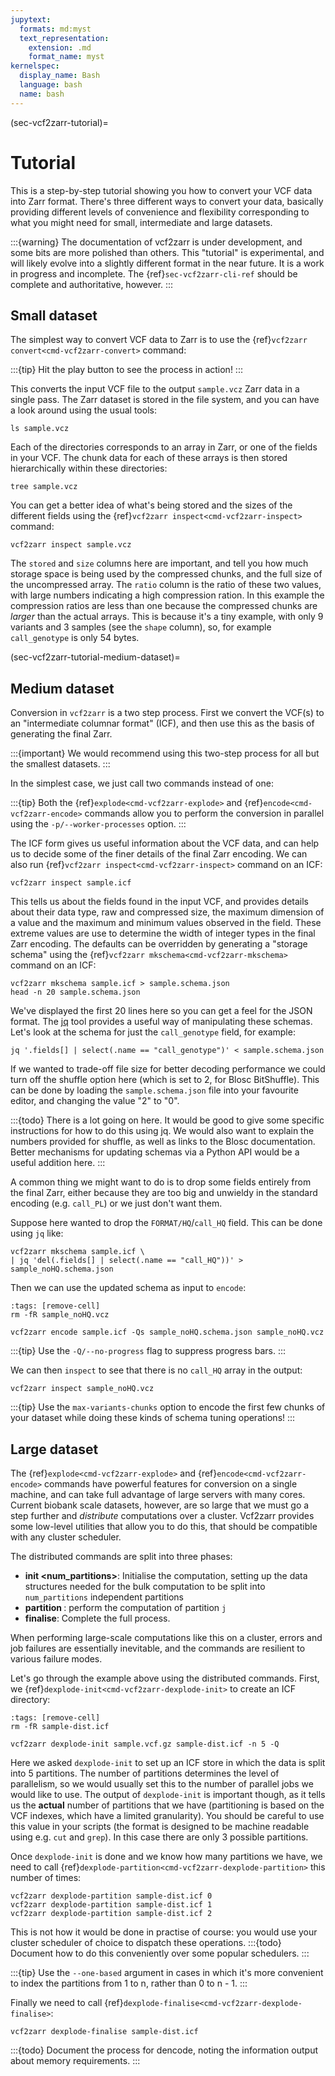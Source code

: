 ```yaml
---
jupytext:
  formats: md:myst
  text_representation:
    extension: .md
    format_name: myst
kernelspec:
  display_name: Bash
  language: bash
  name: bash
---
```

(sec-vcf2zarr-tutorial)=
# Tutorial

This is a step-by-step tutorial showing you how to convert your
VCF data into Zarr format. There's three different ways to
convert your data, basically providing different levels of
convenience and flexibility corresponding to what you might
need for small, intermediate and large datasets.

:::{warning}
The documentation of vcf2zarr is under development, and 
some bits are more polished than others. This "tutorial"
is experimental, and will likely evolve into a slightly
different format in the near future. It is 
a work in progress and incomplete. The 
{ref}`sec-vcf2zarr-cli-ref` should be complete
and authoritative, however.
:::


## Small dataset

The simplest way to convert VCF data to Zarr is to use the
{ref}`vcf2zarr convert<cmd-vcf2zarr-convert>` command:

:::{tip}
Hit the play button to see the process in action!
:::
<div id="vcf2zarr_convert"></div>
<script>
AsciinemaPlayer.create('../_static/vcf2zarr_convert.cast',
   document.getElementById('vcf2zarr_convert'), {
   cols:80,
   rows:12
});
</script>


This converts the input VCF file to the output ``sample.vcz``
Zarr data in a single pass. The Zarr dataset is stored in the
file system, and you can have a look around using the usual
tools:

```{code-cell}
ls sample.vcz
```

Each of the directories corresponds to an array in Zarr, or
one of the fields in your VCF. The chunk data for each
of these arrays is then stored hierarchically within
these directories:

```{code-cell}
tree sample.vcz
```

You can get a better idea of what's being stored and the sizes
of the different fields using the 
{ref}`vcf2zarr inspect<cmd-vcf2zarr-inspect>` command:

```{code-cell}
vcf2zarr inspect sample.vcz
```

The ``stored`` and ``size`` columns here are important, and tell you 
how much storage space is being used by the compressed chunks,
and the full size of the uncompressed array. The ``ratio`` 
column is the ratio of these two values, with large numbers 
indicating a high compression ration. In this example 
the compression ratios are less than one because the compressed
chunks are *larger* than the actual arrays. This is because it's 
a tiny example, with only 9 variants and 3 samples (see the ``shape``
column), so, for example ``call_genotype`` is only 54 bytes.


(sec-vcf2zarr-tutorial-medium-dataset)=
## Medium dataset

Conversion in ``vcf2zarr`` is a two step process. First we convert the VCF(s) to 
an "intermediate columnar format" (ICF), and then use this as the basis of 
generating the final Zarr. 

:::{important}
We would recommend using this two-step process for all but the smallest datasets.
:::

In the simplest case, we just call two commands instead of one:
<div id="vcf2zarr_explode"></div>
<script>
AsciinemaPlayer.create('../_static/vcf2zarr_explode.cast',
   document.getElementById('vcf2zarr_explode'), {
   cols:80,
   rows:12
});
</script>

:::{tip}
Both the {ref}`explode<cmd-vcf2zarr-explode>` 
and
{ref}`encode<cmd-vcf2zarr-encode>` 
commands allow you to perform the
conversion in parallel using the  ``-p/--worker-processes`` option.
:::

The ICF form gives us useful information about the VCF data, and can help us to 
decide some of the finer details of the final Zarr encoding. We can also run
{ref}`vcf2zarr inspect<cmd-vcf2zarr-inspect>` command on an ICF:

```{code-cell}
vcf2zarr inspect sample.icf
```

This tells us about the fields found in the input VCF, and provides details 
about their data type, raw and compressed size, the maximum dimension of a value
and the maximum and minimum values observed in the field. These extreme values
are use to determine the width of integer types in the final Zarr encoding. 
The defaults can be overridden by generating a "storage schema" 
using the {ref}`vcf2zarr mkschema<cmd-vcf2zarr-mkschema>` command on an ICF:

```{code-cell}
vcf2zarr mkschema sample.icf > sample.schema.json
head -n 20 sample.schema.json
```

We've displayed the first 20 lines here so you can get a feel for the JSON format.
The [jq](https://jqlang.github.io/jq/) tool provides a useful way of manipulating
these schemas. Let's look at the schema for just the ``call_genotype``
field, for example:

```{code-cell}
jq '.fields[] | select(.name == "call_genotype")' < sample.schema.json
```

If we wanted to trade-off file size for better decoding performance
we could turn off the shuffle option here (which is set to 2, for 
Blosc BitShuffle). This can be done by loading the ``sample.schema.json``
file into your favourite editor, and changing the value "2" to "0".

:::{todo}
There is a lot going on here. It would be good to give some specific
instructions for how to do this using jq. We would also want to 
explain the numbers provided for shuffle, as well as links to the 
Blosc documentation.
Better mechanisms for updating schemas via a Python API would be 
a useful addition here.
:::


A common thing we might want to do is to drop some fields entirely
from the final Zarr, either because they are too big and unwieldy 
in the standard encoding (e.g. ``call_PL``) or we just don't 
want them.

Suppose here wanted to drop the ``FORMAT/HQ``/``call_HQ`` field. This 
can be done using ``jq`` like:

```{code-cell}
vcf2zarr mkschema sample.icf \
| jq 'del(.fields[] | select(.name == "call_HQ"))' > sample_noHQ.schema.json 
```
Then we can use the updated schema as input to ``encode``:


<!-- FIXME shouldn't need to do this, but currently the execution model is very --> 
<!-- fragile. -->
<!-- https://github.com/sgkit-dev/bio2zarr/issues/238 -->
```{code-cell}
:tags: [remove-cell]
rm -fR sample_noHQ.vcz
```

```{code-cell}
vcf2zarr encode sample.icf -Qs sample_noHQ.schema.json sample_noHQ.vcz
```
:::{tip}
Use the ``-Q/--no-progress`` flag to suppress progress bars.
:::

We can then ``inspect`` to see that there is no ``call_HQ`` array in the output:

```{code-cell}
vcf2zarr inspect sample_noHQ.vcz
```

:::{tip}
Use the ``max-variants-chunks`` option to encode the first few chunks of your 
dataset while doing these kinds of schema tuning operations!
:::

## Large dataset

The {ref}`explode<cmd-vcf2zarr-explode>` 
and {ref}`encode<cmd-vcf2zarr-encode>` commands have powerful features for 
conversion on a single machine, and can take full advantage of large servers
with many cores. Current biobank scale datasets, however, are so large that 
we must go a step further and *distribute* computations over a cluster. 
Vcf2zarr provides some low-level utilities that allow you to do this, that should 
be compatible with any cluster scheduler. 

The distributed commands are split into three phases:

- **init <num_partitions>**: Initialise the computation, setting up the data structures needed
for the bulk computation to be split into ``num_partitions`` independent partitions
- **partition <j>**: perform the computation of partition ``j``
- **finalise**: Complete the full process.

When performing large-scale computations like this on a cluster, errors and job
failures are essentially inevitable, and the commands are resilient to various
failure modes.

Let's go through the example above using the distributed commands. First, we 
{ref}`dexplode-init<cmd-vcf2zarr-dexplode-init>` to create an ICF directory:

```{code-cell}
:tags: [remove-cell]
rm -fR sample-dist.icf
```
```{code-cell}
vcf2zarr dexplode-init sample.vcf.gz sample-dist.icf -n 5 -Q
```

Here we asked ``dexplode-init`` to set up an ICF store in which the data 
is split into 5 partitions. The number of partitions determines the level
of parallelism, so we would usually set this to the number of 
parallel jobs we would like to use. The output of ``dexplode-init`` is 
important though, as it tells us the **actual** number of partitions that 
we have (partitioning is based on the VCF indexes, which have a limited
granularity). You should be careful to use this value in your scripts 
(the format is designed to be machine readable using e.g. ``cut`` and 
``grep``).  In this case there are only 3 possible partitions.


Once ``dexplode-init`` is done and we know how many partitions we have,
we need to call 
{ref}`dexplode-partition<cmd-vcf2zarr-dexplode-partition>` this number of times:

```{code-cell}
vcf2zarr dexplode-partition sample-dist.icf 0
vcf2zarr dexplode-partition sample-dist.icf 1
vcf2zarr dexplode-partition sample-dist.icf 2
```

This is not how it would be done in practise of course: you would 
use your cluster scheduler of choice to dispatch these operations.
:::{todo}
Document how to do this conveniently over some popular schedulers.
:::

:::{tip}
Use the ``--one-based`` argument in cases in which it's more convenient
to index the partitions from 1 to n, rather than 0 to n - 1.
:::

Finally we need to call 
{ref}`dexplode-finalise<cmd-vcf2zarr-dexplode-finalise>`:
```{code-cell}
vcf2zarr dexplode-finalise sample-dist.icf
```

:::{todo}
Document the process for dencode, noting the information output about 
memory requirements.
:::
